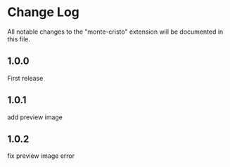 # Change Log

All notable changes to the "monte-cristo" extension will be documented in this file.

## 1.0.0

First release

## 1.0.1

add preview image

## 1.0.2

fix preview image error